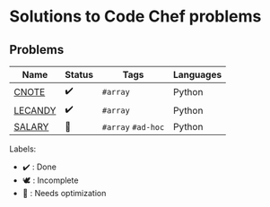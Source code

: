# Solutions to Code Chef problems

## Problems

Name | Status | Tags | Languages
------------ | ------------- | ------------- | -------------
[CNOTE](CNOTE.py) | :heavy_check_mark: | `#array` | Python
[LECANDY](LECANDY.py) | :heavy_check_mark: | `#array` | Python
[SALARY](SALARY.py) | :rocket: | `#array` `#ad-hoc` | Python

Labels:

* :heavy_check_mark: : Done
* :dove: : Incomplete
* :rocket: : Needs optimization
